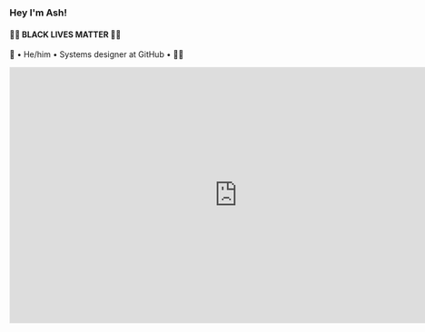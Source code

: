 ### Hey I'm Ash!
#### ✊🏾 BLACK LIVES MATTER ✊🏾
🦁 • He/him • Systems designer at GitHub • 🍍🐶


<iframe style="border: 1px solid rgba(0, 0, 0, 0.1);" width="800" height="450" src="https://www.figma.com/embed?embed_host=share&url=https%3A%2F%2Fwww.figma.com%2Ffile%2F0RV7IHDWn1P4sYheGHhhJA%2FUntitled%3Fnode-id%3D1%253A2" allowfullscreen></iframe>
